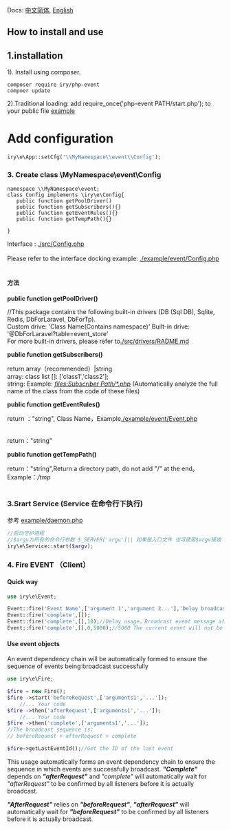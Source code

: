 Docs: [中文简体](./README.md), [English](./README-EN.md)
## How to install and use
<a id="lang-en"></a>
## 1.installation
1). Install using composer. 

```shell script
composer require iry/php-event
compoer update
```

2).Traditional loading: add require_once('php-event PATH/start.php'); to your public file [example](./example/index.php)

# Add configuration

```php
iry\e\App::setCfg('\\MyNamespace\\event\\Config');
```

### 3. Create class \\MyNamespace\event\\Config
```
namespace \\MyNamespace\event;
class Config implements \iry\e\Config{
   public function getPoolDriver()
   public function getSubscribers(){}
   public function getEventRules(){}
   public function getTempPath(){}

}
```
Interface : [./src/Config.php](./src/Config.php)<br><br>
Please refer to the interface docking example: [./example/event/Config.php](./example/event/Config.php)<br><br>
#### 方法
**public function getPoolDriver()**

 //This package contains the following built-in drivers (DB (Sql DB), Sqlite, Redis, DbForLaravel, DbForTp).<br>
    Custom drive:  'Class Name(Contains namespace)'
    Built-in drive: '@DbForLaravel?table=event_store'
    <br> For more built-in drivers, please refer to[./src/drivers/RADME.md](./src/drivers/RADME.md)

**public function getSubscribers()**

return array（recommended）|string<br>
  array: class list []: ['class1','class2'];<br>
  string: Example: <u>_files:Subscriber Path/*.php_</u> (Automatically analyze the full name of the class from the code of these files)

**public function getEventRules()**

return ："string", Class Name，Example[./example/event/Event.php](./example/event/Event.php)<br><br>

return："string"

**public function getTempPath()**

return："string",Return a directory path, do not add "/" at the end。 Example：_/tmp_<br><br>

### 3.Srart Service (Service 在命令行下执行)
参考 [example/daemon.php](example/daemon.php)
```php
//启动守护进程
//$argv为所有的命令行参数 $_SERVER['argv']|| 如果是入口文件 也可使用$argv接收
iry\e\Service::start($argv);
```

### 4. Fire EVENT （Client）

#### Quick way
```php
use iry\e\Event;

Event::fire('Event Name',['argument 1','argument 2...'],'Delay broadcast for n seconds','Dependent event ID');
Event::fire('complete',[]);
Event::fire('complete',[],10);//Delay usage，Broadcast event message after 10 seconds
Event::fire('complete',[],0,5000);//5000 The current event will not be broadcast until the broadcast is confirmed
```
#### Use event objects
An event dependency chain will be automatically formed to ensure the sequence of events being broadcast successfully
```php
use iry\e\Fire; 

$fire = new Fire();
$fire ->start('beforeRequest',['arguments1','...']);
    //... Your code
$fire ->then('afterRequest',['arguments1','...']);
    //... Your code
$fire ->then('complete',['arguments1','...']);
//The broadcast sequence is:
// beforeRequest > afterRequest > complete

$fire->getLastEventId();//Get the ID of the last event
```
This usage automatically forms an event dependency chain to ensure the sequence in which events are successfully broadcast.
**_"Complete"_** depends on _**"afterRequest"**_ and _"complete"_ will automatically wait for _"afterRequest"_ to be confirmed by all listeners before it is actually broadcast.

**_"AfterRequest"_** relies on **_"beforeRequest"_**, **_"afterRequest"_** will automatically wait for **_"beforeRequest"_** to be confirmed by all listeners before it is actually broadcast.